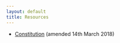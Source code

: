 ```yaml
---
layout: default
title: Resources
---
```

* [Constitution](constitution.pdf) (amended 14th March 2018)
